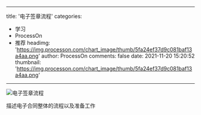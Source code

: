 
---
title: '电子签章流程'
categories: 
 - 学习
 - ProcessOn
 - 推荐
headimg: 'https://img.processon.com/chart_image/thumb/5fa24ef37d9c081baf13a4aa.png'
author: ProcessOn
comments: false
date: 2021-11-20 15:20:52
thumbnail: 'https://img.processon.com/chart_image/thumb/5fa24ef37d9c081baf13a4aa.png'
---

<div>   
<img class="thumb" alt="电子签章流程" src="https://img.processon.com/chart_image/thumb/5fa24ef37d9c081baf13a4aa.png" referrerpolicy="no-referrer">
<p>描述电子合同整体的流程以及准备工作</p>  
</div>
            
